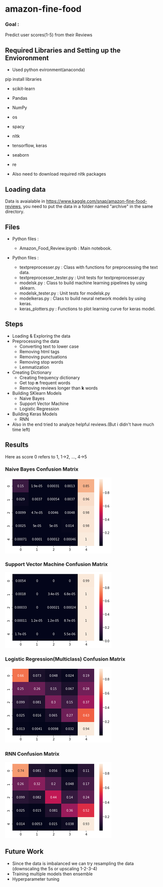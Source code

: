 # amazon-fine-food

### Goal :
Predict user scores(1-5) from their Reviews

## Required Libraries and Setting up the Envioronment 

* Used python evironment(anaconda)

pip install libraries
* scikit-learn
* Pandas
* NumPy
* os
* spacy
* nltk
* tensorflow, keras
* seaborn
* re

* Also need to download required nltk packages 


## Loading data
Data is avaialable in https://www.kaggle.com/snap/amazon-fine-food-reviews, you need to put the data in a folder named "archive" in the same directory.



## Files
* Python files :
  * Amazon_Food_Review.ipynb : Main notebook.


* Python files :
  * textpreprocesser.py : Class with functions for preprocessing the text data. 
  * textpreprocesser_tester.py : Unit tests for textpreprocesser.py
  * modelsk.py : Class to build machine learning pipelines by using sklearn.  
  * modelsk_tester.py : Unit tests for modelsk.py
  * modelkeras.py : Class to build neural network models by using keras.
  * keras_plotters.py : Functions to plot learning curve for keras model.
  
  
## Steps

* Loading & Exploring the data
* Preprocessing the data
  * Converting text to lower case
  * Removing html tags
  * Removing punctuations
  * Removing stop words
  * Lemmatization
* Creating Dictionary
  * Creating frequency dictionary
  * Get top **n** frequent words
  * Removing reviews longer than **k** words
* Building SKlearn Models
  * Naive Bayes
  * Support Vector Machine
  * Logistic Regression
* Building Keras Models
  * RNN 
* Also in the end tried to analyze helpful reviews.(But i didn't have much time left)
  
## Results
Here as score 0 refers to 1, 1->2, ..., 4->5
### Naive Bayes Confusion Matrix

![Alt text](https://github.com/ebocugoz/amazon-fine-food/blob/main/results/NB_cm.png?raw=true "Naive Bayes Confusion Matrix")

### Support Vector Machine Confusion Matrix

![Alt text](https://github.com/ebocugoz/amazon-fine-food/blob/main/results/SVM_cm.png?raw=true "SVM Confusion Matrix")

### Logistic Regression(Multiclass) Confusion Matrix

![Alt text](https://github.com/ebocugoz/amazon-fine-food/blob/main/results/LR_cm.png?raw=true "Logistic reg Confusion Matrix")

### RNN Confusion Matrix

![Alt text](https://github.com/ebocugoz/amazon-fine-food/blob/main/results/RNN_cm.png?raw=true "RNN Confusion Matrix")

## Future Work
* Since the data is imbalanced we can try resampling the data (downscaling the 5s or upscaling 1-2-3-4)
* Training multiple models then ensemble
* Hyperparameter tuning
